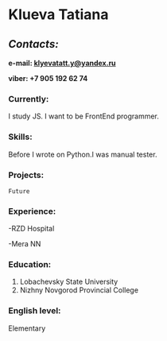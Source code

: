 # **Klueva Tatiana**
## ***Contacts:***
**e-mail: klyevatatt.y@yandex.ru**

**viber: +7 905 192 62 74**
### Currently:
I study JS. I want to be FrontEnd programmer.

### Skills:
Before I wrote on Python.I was manual tester.

### Projects:
`Future`

### Experience:
-RZD Hospital

-Mera NN

### Education:
1. Lobachevsky State University
2. Nizhny Novgorod Provincial College

### English level:
Elementary